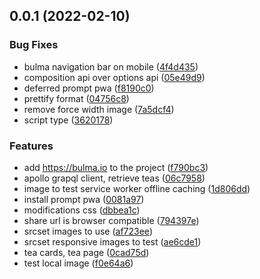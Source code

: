 ## 0.0.1 (2022-02-10)


### Bug Fixes

* bulma navigation bar on mobile ([4f4d435](https://github.com/lfergon/pwa-test-vite/commit/4f4d435e7901464a0706265a747453330becd80c))
* composition api over options api ([05e49d9](https://github.com/lfergon/pwa-test-vite/commit/05e49d922b31da0d9f45048bdcb44f8cd243033f))
* deferred prompt pwa ([f8190c0](https://github.com/lfergon/pwa-test-vite/commit/f8190c01a60c19974f4826a1577d1bb2e66615f4))
* prettify format ([04756c8](https://github.com/lfergon/pwa-test-vite/commit/04756c8f59261e3d5283264e70ecdfdab4b2a2e1))
* remove force width image ([7a5dcf4](https://github.com/lfergon/pwa-test-vite/commit/7a5dcf4e75f9b4e3d0ef37e0e2f539b671bcf0ab))
* script type ([3620178](https://github.com/lfergon/pwa-test-vite/commit/36201783079541ab1c52b4fc098d6edff68918c3))


### Features

* add https://bulma.io to the project ([f790bc3](https://github.com/lfergon/pwa-test-vite/commit/f790bc37307db620e5680194c3fa23049886919e))
* apollo grapql client, retrieve teas ([06c7958](https://github.com/lfergon/pwa-test-vite/commit/06c7958ee5a44ceec08c042e380c574083c73ef4))
* image to test service worker offline caching ([1d806dd](https://github.com/lfergon/pwa-test-vite/commit/1d806dd48c3438252914a2a775a07943040b4cd6))
* install prompt pwa ([0081a97](https://github.com/lfergon/pwa-test-vite/commit/0081a9774031c306bfc5bd4d83ccabbeea1a6509))
* modifications css ([dbbea1c](https://github.com/lfergon/pwa-test-vite/commit/dbbea1cba23dbb580b63d2f8b0912fe405d8c10c))
* share url is browser compatible ([794397e](https://github.com/lfergon/pwa-test-vite/commit/794397ea9b38fa38321e259a1733bc19b248ce32))
* srcset images to use ([af723ee](https://github.com/lfergon/pwa-test-vite/commit/af723ee9905932603095d0835c0fd83385bc1f97))
* srcset responsive images to test ([ae6cde1](https://github.com/lfergon/pwa-test-vite/commit/ae6cde1d1c6ec860ba95f38db26c9f4114bd3f0d))
* tea cards, tea page ([0cad75d](https://github.com/lfergon/pwa-test-vite/commit/0cad75d66d74f88e7a4a35d8d832c3b6b7b422c8))
* test local image ([f0e64a6](https://github.com/lfergon/pwa-test-vite/commit/f0e64a6737da3dc1c8c5c0f0bd34fe047c2014da))



